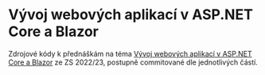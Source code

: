 # Vývoj webových aplikací v ASP.NET Core a Blazor

Zdrojové kódy k přednáškám na téma [Vývoj webových aplikací v ASP.NET Core a Blazor](https://www.youtube.com/playlist?list=PLxTqV9i8bnb-zPRKtFgK68HydH4VZkQpb) ze ZS 2022/23, postupně commitované dle jednotlivých částí.
